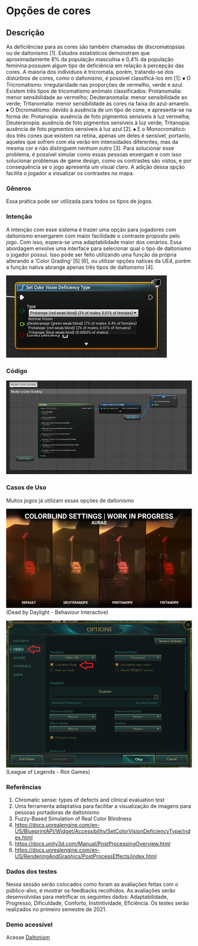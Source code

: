# Opções de cores

## Descrição

As deficiências para as cores são também chamadas de discromatopsias ou de daltonismo [1]. Estudos estatísticos demonstram que aproximadamente 8% da população masculina e 0,4% da população feminina possuem algum tipo de deficiência em relação à percepção das cores. A maioria dos indivíduos é tricromata, porém, tratando-se dos distúrbios de cores, como o daltonismo, é possível classificá-los em [1]: 
    ⦁ O Tricromatismo: irregularidade nas proporções de vermelho, verde e azul. Existem três tipos de tricomatismo anômalo classificados: Protanomalia: menor sensibilidade ao vermelho; Deuteranomalia: menor sensibilidade ao verde; Tritanomalia: menor sensibilidade às cores na faixa do azul-amarelo. 
    ⦁ O Dicromatismo: devido à ausência de um tipo de cone, e apresenta-se na forma de: Protanopia: ausência de foto pigmentos sensíveis à luz vermelha; Deuteranopia: ausência de foto pigmentos sensíveis à luz verde; Tritanopia: ausência de foto pigmentos sensíveis à luz azul [2]. 
    ⦁ E o Monocromático: dos três cones que existem na retina, apenas um deles é sensível, portanto, aqueles que sofrem com ela verão em intensidades diferentes, mas da mesma cor e não distinguem nenhum outro [3]. 
Para solucionar esse problema, é possível simular como essas pessoas enxergam e com isso solucionar problemas de game design, como os contrastes são vistos, e por consequência se o jogo apresenta um visual claro. A adição dessa opção facilita o  jogador a visualizar os contrastes no mapa.

### Gêneros

Essa prática pode ser utilizada para todos os tipos de jogos.

### Intenção

A intenção com esse sistema é trazer uma opção para jogadores com daltonismo enxergarem com maior facilidade o contraste proposto pelo jogo. Com isso, espera-se uma adaptabilidade maior dos cenários. Essa abordagem envolve uma interface para selecionar qual o tipo de daltonismo o jogador possuí. Isso pode ser feito utilizando uma função da própria alterando a ‘Color Grading’ [5] [6], ou utilizar opções nativas da UE4, porém a função nativa abrange apenas três tipos de daltonismo [4].

![plot](https://github.com/LeoGarcez/accessible-features/blob/main/Content/Daltonism/md1.png)


### Código

![plot](https://github.com/LeoGarcez/accessible-features/blob/main/Content/Daltonism/md2.png)

### Casos de Uso

Muitos jogos já utilizam essas opções de daltonismo

![plot](https://github.com/LeoGarcez/accessible-features/blob/main/Content/Daltonism/md3.png)
(Dead by Daylight - Behaviour Interactive)

![plot](https://github.com/LeoGarcez/accessible-features/blob/main/Content/Daltonism/md4.png)
(League of Legends - Riot Games)

### Referências

1. Chromatic sense: types of defects and clinical evaluation test
2. Uma ferramenta adaptativa para facilitar a visualização de imagens para pessoas portadoras de daltonismo 
3. Fuzzy-Based Simulation of Real Color Blindness
4. https://docs.unrealengine.com/en-US/BlueprintAPI/Widget/Accessibility/SetColorVisionDeficiencyType/index.html
5. https://docs.unity3d.com/Manual/PostProcessingOverview.html 
6. https://docs.unrealengine.com/en-US/RenderingAndGraphics/PostProcessEffects/index.html 

### Dados dos testes

Nessa sessão serão colocados como foram as avaliações feitas com o público-alvo, e mostrar os feedbacks recolhidos. As avaliações serão desenvolvidas para metrificar os seguintes dados: Adaptabilidade, Progresso, Dificuldade, Conforto, Instintividade, Eficiência. Os testes serão realizados no primeiro semestre de 2021.

### Demo acessível

Acesse [Daltonism](https://1drv.ms/u/s!AunOkXxY_m_EgdpxBMPCE7YVpW3xlg?e=a2uhiT)

